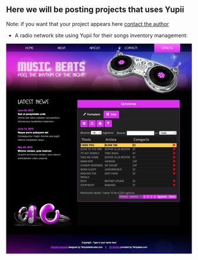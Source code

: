 ## Here we will be posting projects that uses Yupii

Note: if you want that your project appears here [contact the author](about.md)

* A radio network site using Yupii for their songs inventory management:

![radio](./img/pantallasitioradio.jpg)